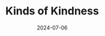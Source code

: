 ---
title: "Kinds of Kindness"
maker: "Yorgos Lanthimos"
rating:
identifier: "tt22408160"
medium: "Feature film"
date: 2024-07-06
---